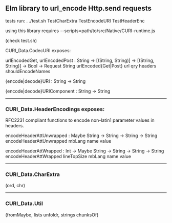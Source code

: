 ## Elm library to url_encode Http.send requests

tests run: . ./test.sh TestCharExtra TestEncodeURI TestHeaderEnc

using this library requires 
   --scripts=path/to/src/Native/CURI-runtime.js 

(check test.sh)

CURI_Data.CodecURI exposes:

urlEncodedGet, urlEncodedPost : String -> [(String, String)] -> [(String, String)] -> Bool -> Request String
urlEncoded{Get|Post} url qry headers shouldEncodeNames

{encode|decode}URI : String -> String

{encode|decode}URIComponent : String -> String

------------------

### CURI_Data.HeaderEncodings exposes:

RFC2231 compliant functions to encode non-latin1 parameter values in headers. 

encodeHeaderAttUnwrapped : Maybe String -> String -> String -> String
encodeHeaderAttUnwrapped  mbLang name value

encodeHeaderAttWrapped : Int -> Maybe String -> String -> String -> String        
encodeHeaderAttWrapped lineTopSize mbLang name value

------------------

### CURI_Data.CharExtra 

(ord, chr)

------------------

### CURI_Data.Util 

(fromMaybe, lists unfoldr, strings chunksOf)


